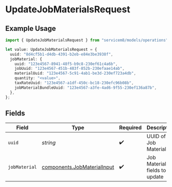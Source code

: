 # UpdateJobMaterialsRequest

## Example Usage

```typescript
import { UpdateJobMaterialsRequest } from "servicem8/models/operations";

let value: UpdateJobMaterialsRequest = {
  uuid: "8d4cf5b1-d4db-4391-b2eb-e84e3be3938f",
  jobMaterial: {
    uuid: "123e4567-8941-48f5-b9c8-230ef61c4a6b",
    jobUuid: "123e4567-451b-483f-852b-230efaae14ab",
    materialUuid: "123e4567-5c91-4ab1-be3d-230ef723a4db",
    quantity: "<value>",
    taxRateUuid: "123e4567-a1df-450c-bc18-230efc96b08b",
    jobMaterialBundleUuid: "123e4567-a3fe-4ad6-9f55-230ef136a87b",
  },
};
```

## Fields

| Field                                                                      | Type                                                                       | Required                                                                   | Description                                                                |
| -------------------------------------------------------------------------- | -------------------------------------------------------------------------- | -------------------------------------------------------------------------- | -------------------------------------------------------------------------- |
| `uuid`                                                                     | *string*                                                                   | :heavy_check_mark:                                                         | UUID of the Job Material                                                   |
| `jobMaterial`                                                              | [components.JobMaterialInput](../../models/components/jobmaterialinput.md) | :heavy_check_mark:                                                         | Job Material fields to update                                              |